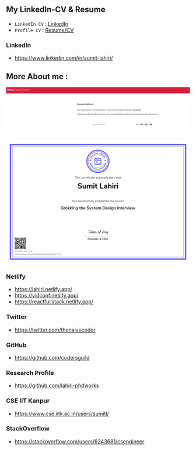 ## My LinkedIn-CV & Resume

- `LinkedIn CV` :  [LinkedIn](https://github.com/codersguild/codersguild/blob/master/cv/SumitLahiriIITK-2YoE-LinkedIn.pdf)
- `Profile CV` : [Resume/CV](https://github.com/codersguild/codersguild/blob/master/cv/SumitLahiriIITK-2YoE-Resume.pdf)

### LinkedIn

- https://www.linkedin.com/in/sumit-lahiri/

## More About me : 

![GitHub Experts](https://raw.githubusercontent.com/codersguild/codersguild/master/images/GithubExperts.jpg)

![System Design Expert](https://raw.githubusercontent.com/codersguild/codersguild/master/images/xV1wrP322KEIBxQBG7DwN9FgzPwq37Y7VCE.png)

### Netlify 

- https://lahiri.netlify.app/
- https://vidconf.netlify.app/
- https://reactfullstack.netlify.app/

### Twitter 

- https://twitter.com/thenaivecoder

### GitHub

- https://github.com/codersguild

### Research Profile 

- https://github.com/lahiri-phdworks

### CSE IIT Kanpur

- https://www.cse.iitk.ac.in/users/sumitl/

### StackOverflow 

- https://stackoverflow.com/users/6243681/csengineer

